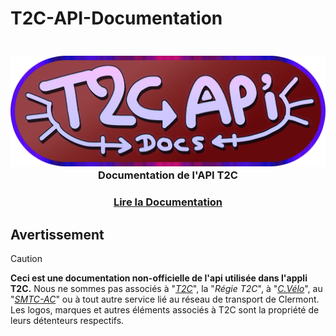 # T2C-API-Documentation

<h3 align="center">
  <br>
  <img src="https://github.com/dumb-software/T2C-API-Documentation/blob/main/.github/assets/apilogo.png?raw=true" width="550px" alt="Placeholder API logo"/>
  <br>
  <b>Documentation de l'API T2C</b>
  <br>
</h3>

<h3 align=center><a href="https://github.com/dumb-software/T2C-API-Documentation/tree/main/docs">Lire la Documentation</a></h3>

## Avertissement
>[!CAUTION]
> **Ceci est une documentation non-officielle de l'api utilisée dans l'appli T2C.**
> Nous ne sommes pas associés à "*[T2C](https://www.t2c.fr/)*", la "*Régie T2C*", à "*[C.Vélo](https://www.c-velo.fr/)*", au "*[SMTC-AC](https://www.smtc-clermont-agglo.fr/)*" ou à tout autre service lié au réseau de transport de Clermont.
> Les logos, marques et autres éléments associés à T2C sont la propriété de leurs détenteurs respectifs.
